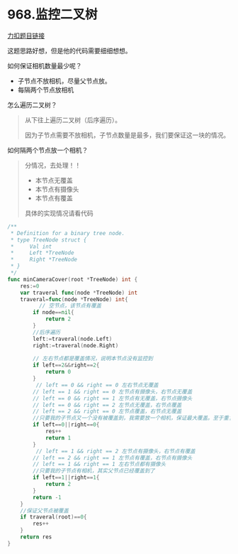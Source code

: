 #  968.监控二叉树

[力扣题目链接](https://leetcode-cn.com/problems/binary-tree-cameras/)

这题思路好想，但是他的代码需要细细想想。

如何保证相机数量最少呢？

* 子节点不放相机，尽量父节点放。
* 每隔两个节点放相机

怎么遍历二叉树？

> 从下往上遍历二叉树（后序遍历）。
>
> 因为子节点需要不放相机，子节点数量是最多，我们要保证这一块的情况。

如何隔两个节点放一个相机？

> 分情况，去处理！！
>
> - 本节点无覆盖
> - 本节点有摄像头
> - 本节点有覆盖
>
> 具体的实现情况请看代码



```go
/**
 * Definition for a binary tree node.
 * type TreeNode struct {
 *     Val int
 *     Left *TreeNode
 *     Right *TreeNode
 * }
 */
func minCameraCover(root *TreeNode) int {
    res:=0
    var traveral func(node *TreeNode) int
    traveral=func(node *TreeNode) int{
          // 空节点，该节点有覆盖
        if node==nil{
            return 2
        }
        //后序遍历
        left:=traveral(node.Left)
        right:=traveral(node.Right)
		
        // 左右节点都是覆盖情况，说明本节点没有监控到
        if left==2&&right==2{
            return 0
        }
         // left == 0 && right == 0 左右节点无覆盖
        // left == 1 && right == 0 左节点有摄像头，右节点无覆盖
        // left == 0 && right == 1 左节点有无覆盖，右节点摄像头
        // left == 0 && right == 2 左节点无覆盖，右节点覆盖
        // left == 2 && right == 0 左节点覆盖，右节点无覆盖
        //只要我的子节点又一个没有被覆盖到，我需要放一个相机，保证最大覆盖。至于重复是无可避免的
        if left==0||right==0{
            res++
            return 1
        }
         // left == 1 && right == 2 左节点有摄像头，右节点有覆盖
        // left == 2 && right == 1 左节点有覆盖，右节点有摄像头
        // left == 1 && right == 1 左右节点都有摄像头
        //只要我的子节点有相机，其实父节点已经覆盖到了
        if left==1||right==1{
            return 2
        }
        return -1
    }
    //保证父节点被覆盖
    if traveral(root)==0{
        res++
    }
    return res
}
```

